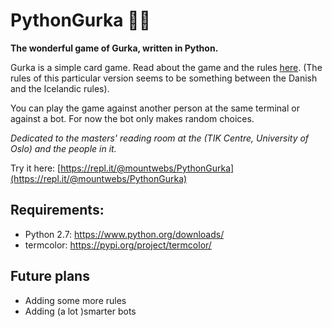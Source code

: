 # PythonGurka 🥒🐍
**The wonderful game of Gurka, written in Python.**

Gurka is a simple card game. Read about the game and the rules [here](https://www.pagat.com/last/cucumber.html). (The rules of this particular version seems to be something between the Danish and the Icelandic rules).

You can play the game against another person at the same terminal or against a bot. For now the bot only makes random choices.

*Dedicated to the masters' reading room at the (TIK Centre, University of Oslo) and the people in it.*

Try it here: [https://repl.it/@mountwebs/PythonGurka](https://repl.it/@mountwebs/PythonGurka)

## Requirements:

- Python 2.7: https://www.python.org/downloads/
- termcolor: https://pypi.org/project/termcolor/

## Future plans
- Adding some more rules
- Adding (a lot )smarter bots
